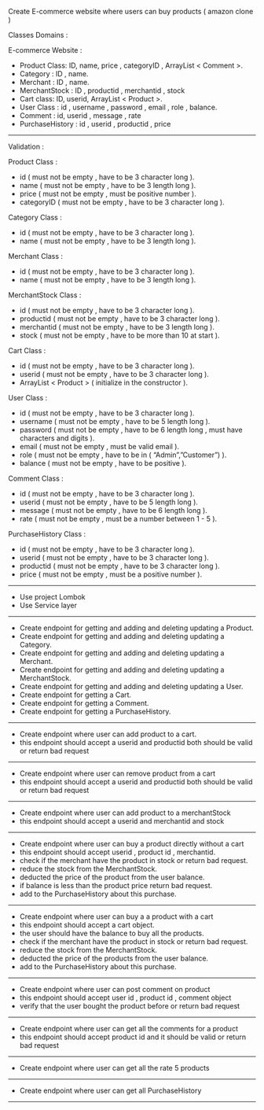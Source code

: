 

Create E-commerce website where users can buy products ( amazon clone )


Classes Domains :

E-commerce Website :
- Product Class: ID, name, price , categoryID , ArrayList < Comment >.
- Category : ID , name.
- Merchant : ID , name.
- MerchantStock : ID , productid , merchantid , stock
- Cart class: ID, userid, ArrayList < Product >.
- User Class : id , username , password , email , role , balance.
- Comment  : id, userid , message , rate
- PurchaseHistory : id , userid , productid , price


----------


Validation : 

Product Class :
- id ( must not be empty , have to be 3 character long ).
- name ( must not be empty , have to be 3 length long ).
- price ( must not be empty , must be positive number  ).
- categoryID ( must not be empty , have to be 3 character long ).

Category Class :
- id ( must not be empty , have to be 3 character long ).
- name ( must not be empty , have to be 3 length long ).

Merchant Class :
- id ( must not be empty , have to be 3 character long ).
- name ( must not be empty , have to be 3 length long ).

MerchantStock Class :
- id ( must not be empty , have to be 3 character long ).
- productid ( must not be empty , have to be 3 character long ).
- merchantid ( must not be empty , have to be 3 length long ).
- stock  ( must not be empty , have to be more than 10 at start ).

Cart Class :
- id ( must not be empty , have to be 3 character long ).
- userid ( must not be empty , have to be 3 character long ).
- ArrayList < Product > ( initialize in the constructor ).

User Class : 
- id ( must not be empty , have to be 3 character long ).
- username ( must not be empty , have to be 5 length long ).
- password ( must not be empty , have to be 6 length long , must have characters and digits ).
- email  ( must not be empty , must be valid email ).
- role  ( must not be empty , have to be in ( “Admin”,”Customer”) ).
- balance ( must not be empty , have to be positive ).

Comment Class : 
- id ( must not be empty , have to be 3 character long ).
- userid ( must not be empty , have to be 5 length long ).
- message  ( must not be empty , have to be 6 length long  ).
- rate ( must not be empty , must be a number between 1 - 5 ).

PurchaseHistory Class : 
- id ( must not be empty , have to be 3 character long ).
- userid ( must not be empty , have to be 3 character long ).
- productid  ( must not be empty , have to be 3 character long  ).
- price ( must not be empty , must be a positive number ).

----------

- Use project Lombok 
- Use Service layer


----------



- Create endpoint for getting and adding and deleting updating  a  Product.
- Create endpoint for getting and adding and deleting updating  a  Category.
- Create endpoint for getting and adding and deleting updating  a  Merchant.
- Create endpoint for getting and adding and deleting updating  a  MerchantStock.
- Create endpoint for getting and adding and deleting updating  a  User.
- Create endpoint for getting  a  Cart.
- Create endpoint for getting  a  Comment.
- Create endpoint for getting  a  PurchaseHistory.


----------


- Create endpoint where user can add product to  a cart.
- this endpoint should accept a userid and productid both should be valid or return bad request 
----------
- Create endpoint where user can remove product from  a cart
- this endpoint should accept a userid and productid both should be valid or return bad request
----------
- Create endpoint where user can add product to a merchantStock
- this endpoint should accept a userid and merchantid  and stock
----------
- Create endpoint where user can buy a product directly without a cart
- this endpoint should accept userid , product id , merchantid.
- check if the merchant have the product in stock or return bad request.
- reduce the stock from the MerchantStock.
- deducted the price of the product from the user balance.
- if balance is less than the product price return bad request.
- add to the PurchaseHistory about this purchase.
----------
- Create endpoint where user can buy a a product with a cart
- this endpoint should accept a cart object.
- the user should have the balance to buy all the products.
- check if the merchant have the product in stock or return bad request.
- reduce the stock from the MerchantStock. 
- deducted the price of the products from the user balance.
- add to the PurchaseHistory about this purchase.
----------
- Create endpoint where user can post comment on product
- this endpoint should accept user id , product id , comment object
- verify that the user bought the product before or return bad request
----------
- Create endpoint where user can get all the comments for a product
- this endpoint should accept product id and it should be valid or return bad request
----------
- Create endpoint where user can get all the rate 5 products
----------
- Create endpoint where user can get all PurchaseHistory
----------






